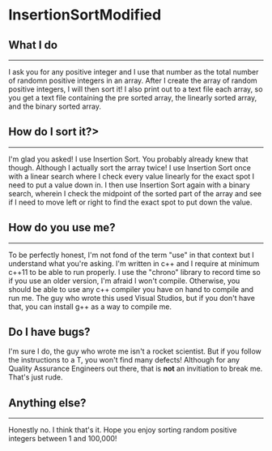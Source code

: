 # InsertionSortModified
<h2>What I do</h2><hr>
I ask you for any positive integer and I use that number as the total number of randomn positive integers in an array. After I create the array of random positive integers, I will then sort it! I also print out to a text file each array, so you get a text file containing the pre sorted array, the linearly sorted array, and the binary sorted array.

<h2>How do I sort it?></h2><hr>
I'm glad you asked! I use Insertion Sort. You probably already knew that though. Although I actually sort the array twice! I use Insertion Sort once with a linear search where I check every value linearly for the exact spot I need to put a value down in. I then use Insertion Sort again with a binary search, wherein I check the midpoint of the sorted part of the array and see if I need to move left or right to find the exact spot to put down the value.

<h2>How do you use me?</h2><hr>
To be perfectly honest, I'm not fond of the term "use" in that context but I understand what you're asking. I'm written in c++ and I require at minimum c++11 to be able to run properly. I use the "chrono" library to record time so if you use an older version, I'm afraid I won't compile. Otherwise, you should be able to use any c++ compiler you have on hand to compile and run me. The guy who wrote this used Visual Studios, but if you don't have that, you can install g++ as a way to compile me.

<h2>Do I have bugs?</h2>
I'm sure I do, the guy who wrote me isn't a rocket scientist. But if you follow the instructions to a T, you won't find many defects! Although for any Quality Assurance Engineers out there, that is <b>not</b> an invitiation to break me. That's just rude.

<h2>Anything else?</h2><hr>
Honestly no. I think that's it. Hope you enjoy sorting random positive integers between 1 and 100,000!
